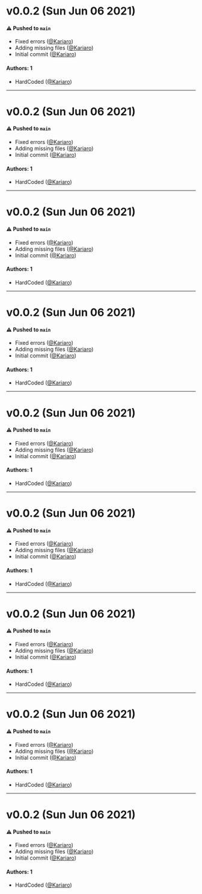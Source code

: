 # v0.0.2 (Sun Jun 06 2021)

#### ⚠️ Pushed to `main`

- Fixed errors ([@Kariaro](https://github.com/Kariaro))
- Adding missing files ([@Kariaro](https://github.com/Kariaro))
- Initial commit ([@Kariaro](https://github.com/Kariaro))

#### Authors: 1

- HardCoded ([@Kariaro](https://github.com/Kariaro))

---

# v0.0.2 (Sun Jun 06 2021)

#### ⚠️ Pushed to `main`

- Fixed errors ([@Kariaro](https://github.com/Kariaro))
- Adding missing files ([@Kariaro](https://github.com/Kariaro))
- Initial commit ([@Kariaro](https://github.com/Kariaro))

#### Authors: 1

- HardCoded ([@Kariaro](https://github.com/Kariaro))

---

# v0.0.2 (Sun Jun 06 2021)

#### ⚠️ Pushed to `main`

- Fixed errors ([@Kariaro](https://github.com/Kariaro))
- Adding missing files ([@Kariaro](https://github.com/Kariaro))
- Initial commit ([@Kariaro](https://github.com/Kariaro))

#### Authors: 1

- HardCoded ([@Kariaro](https://github.com/Kariaro))

---

# v0.0.2 (Sun Jun 06 2021)

#### ⚠️ Pushed to `main`

- Fixed errors ([@Kariaro](https://github.com/Kariaro))
- Adding missing files ([@Kariaro](https://github.com/Kariaro))
- Initial commit ([@Kariaro](https://github.com/Kariaro))

#### Authors: 1

- HardCoded ([@Kariaro](https://github.com/Kariaro))

---

# v0.0.2 (Sun Jun 06 2021)

#### ⚠️ Pushed to `main`

- Fixed errors ([@Kariaro](https://github.com/Kariaro))
- Adding missing files ([@Kariaro](https://github.com/Kariaro))
- Initial commit ([@Kariaro](https://github.com/Kariaro))

#### Authors: 1

- HardCoded ([@Kariaro](https://github.com/Kariaro))

---

# v0.0.2 (Sun Jun 06 2021)

#### ⚠️ Pushed to `main`

- Fixed errors ([@Kariaro](https://github.com/Kariaro))
- Adding missing files ([@Kariaro](https://github.com/Kariaro))
- Initial commit ([@Kariaro](https://github.com/Kariaro))

#### Authors: 1

- HardCoded ([@Kariaro](https://github.com/Kariaro))

---

# v0.0.2 (Sun Jun 06 2021)

#### ⚠️ Pushed to `main`

- Fixed errors ([@Kariaro](https://github.com/Kariaro))
- Adding missing files ([@Kariaro](https://github.com/Kariaro))
- Initial commit ([@Kariaro](https://github.com/Kariaro))

#### Authors: 1

- HardCoded ([@Kariaro](https://github.com/Kariaro))

---

# v0.0.2 (Sun Jun 06 2021)

#### ⚠️ Pushed to `main`

- Fixed errors ([@Kariaro](https://github.com/Kariaro))
- Adding missing files ([@Kariaro](https://github.com/Kariaro))
- Initial commit ([@Kariaro](https://github.com/Kariaro))

#### Authors: 1

- HardCoded ([@Kariaro](https://github.com/Kariaro))

---

# v0.0.2 (Sun Jun 06 2021)

#### ⚠️ Pushed to `main`

- Fixed errors ([@Kariaro](https://github.com/Kariaro))
- Adding missing files ([@Kariaro](https://github.com/Kariaro))
- Initial commit ([@Kariaro](https://github.com/Kariaro))

#### Authors: 1

- HardCoded ([@Kariaro](https://github.com/Kariaro))

